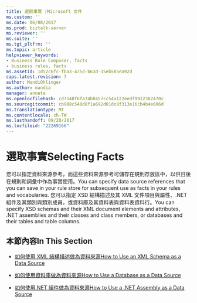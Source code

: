 ```yaml
---
title: 選取事實 |Microsoft 文件
ms.custom: ''
ms.date: 06/08/2017
ms.prod: biztalk-server
ms.reviewer: ''
ms.suite: ''
ms.tgt_pltfrm: ''
ms.topic: article
helpviewer_keywords:
- Business Rule Composer, facts
- business rules, facts
ms.assetid: 1d52c6fc-fba3-475d-b63d-35eb585ea92d
caps.latest.revision: 7
author: MandiOhlinger
ms.author: mandia
manager: anneta
ms.openlocfilehash: cd7548f6fa74b0457cc54a122eedf9912382470c
ms.sourcegitcommit: cb908c540d8f1a692d01dc8f313e16cb4b4e696d
ms.translationtype: MT
ms.contentlocale: zh-TW
ms.lasthandoff: 09/20/2017
ms.locfileid: "22269166"
---
```

# <a name="selecting-facts"></a><span data-ttu-id="39252-102">選取事實</span><span class="sxs-lookup"><span data-stu-id="39252-102">Selecting Facts</span></span>
<span data-ttu-id="39252-103">您可以指定資料來源參考，而這些資料來源參考可儲存在規則存放區中，以供日後在規則和詞彙中作為事實使用。</span><span class="sxs-lookup"><span data-stu-id="39252-103">You can specify data source references that you can save in your rule store for subsequent use as facts in your rules and vocabularies.</span></span> <span data-ttu-id="39252-104">您可以指定 XSD 結構描述及其 XML 文件項目與屬性、.NET 組件及其類別與類別成員，或資料庫及其資料表與資料表資料行。</span><span class="sxs-lookup"><span data-stu-id="39252-104">You can specify XSD schemas and their XML document elements and attributes, .NET assemblies and their classes and class members, or databases and their tables and table columns.</span></span>  
  
## <a name="in-this-section"></a><span data-ttu-id="39252-105">本節內容</span><span class="sxs-lookup"><span data-stu-id="39252-105">In This Section</span></span>  
  
-   [<span data-ttu-id="39252-106">如何使用 XML 結構描述做為資料來源</span><span class="sxs-lookup"><span data-stu-id="39252-106">How to Use an XML Schema as a Data Source</span></span>](../core/how-to-use-an-xml-schema-as-a-data-source.md)  
  
-   [<span data-ttu-id="39252-107">如何使用資料庫做為資料來源</span><span class="sxs-lookup"><span data-stu-id="39252-107">How to Use a Database as a Data Source</span></span>](../core/how-to-use-a-database-as-a-data-source.md)  
  
-   [<span data-ttu-id="39252-108">如何使用.NET 組件做為資料來源</span><span class="sxs-lookup"><span data-stu-id="39252-108">How to Use a .NET Assembly as a Data Source</span></span>](../core/how-to-use-a-net-assembly-as-a-data-source.md)